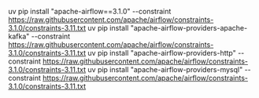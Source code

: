 uv pip install "apache-airflow==3.1.0" --constraint https://raw.githubusercontent.com/apache/airflow/constraints-3.1.0/constraints-3.11.txt
uv pip install "apache-airflow-providers-apache-kafka" --constraint https://raw.githubusercontent.com/apache/airflow/constraints-3.1.0/constraints-3.11.txt
uv pip install "apache-airflow-providers-http" --constraint https://raw.githubusercontent.com/apache/airflow/constraints-3.1.0/constraints-3.11.txt
uv pip install "apache-airflow-providers-mysql" --constraint https://raw.githubusercontent.com/apache/airflow/constraints-3.1.0/constraints-3.11.txt